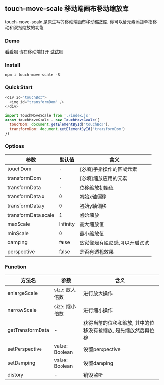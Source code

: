 ## touch-move-scale 移动端画布移动缩放库

touch-move-scale 是原生写的移动端画布移动缩放库, 你可以给元素添加单指移动和双指缩放的功能
### Demo
[看看呗](http://htmlpreview.github.io/?https://github.com/WindStormrage/touchMoveScale/blob/master/index.html) 请在移动端打开
[试试呗](https://codepen.io/WindStormrage/pen/ZEpBvOZ)
### Install
```
npm i touch-move-scale -S
```
### Quick Start
``` JavaScript
<div id="touchBox">
  <img id="transformDom" />
</div>

import TouchMoveScale from './index.js'
const touchMoveScale = new TouchMoveScale({
  touchDom: document.getElementById('touchBox'),
  transformDom: document.getElementById('transformDom')
})
```
### Options

参数 | 默认值 | 含义
---|---|---
touchDom | - |[必填]手指操作的区域元素
transformDom | - | [必填]缩放应用的元素
transformData | - | 位移缩放初始值
transformData.x | 0 | 初始x轴偏移
transformData.y | 0 | 初始y轴偏移
transformData.scale | 1 | 初始缩放
maxScale | Infinity | 最大缩放值
minScale | 0 | 最小缩放值
damping | false | 感觉像是有阻尼感,可以开启试试
perspective | false | 是否有透视效果

### Function

方法名 | 参数 | 含义
---|---|---
enlargeScale | size: 放大倍数 | 进行放大操作
narrowScale | size: 缩小倍数 | 进行缩小操作
getTransformData | - | 获得当前的位移和缩放, 其中的位移没有被缩放, 是先缩放然后再位移
setPerspective | value: Boolean | 设置perspective
setDamping | value: Boolean | 设置damping
distory | - | 销毁监听

